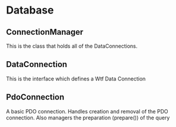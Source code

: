 # Database
## ConnectionManager
This is the class that holds all of the DataConnections.

## DataConnection
This is the interface which defines a Wtf Data Connection

## PdoConnection
A basic PDO connection. Handles creation and removal of the PDO connection. Also managers the preparation (prepare()) of the query
